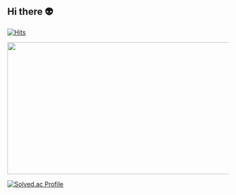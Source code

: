 ## Hi there 👽

[![Hits](https://hits.seeyoufarm.com/api/count/incr/badge.svg?url=https%3A%2F%2Fgithub.com%2Fmirinae700%2Fhit-counter&count_bg=%235EB6B4&title_bg=%232C5168&icon=waze.svg&icon_color=%23E7E7E7&title=hits&edge_flat=false)](https://github.com/mirinae700)

<a href="https://github.com/devxb/gitanimals" style="text-align: center;">
    <img
      src="https://render.gitanimals.org/farms/mirinae700"
      width="600"
      height="300"
    />
</a>

[![Solved.ac Profile](http://mazassumnida.wtf/api/v2/generate_badge?boj=arirang0303)](https://solved.ac/arirang0303/)

  

